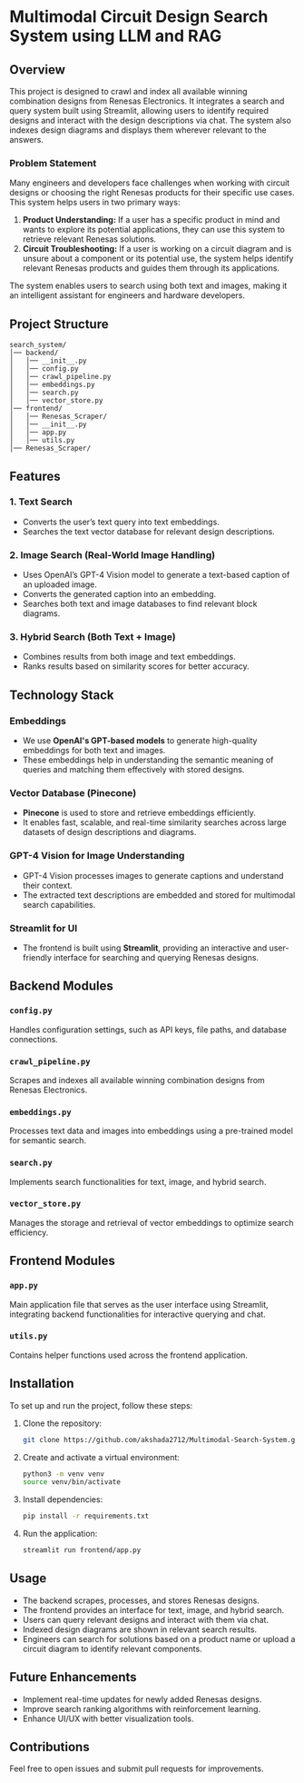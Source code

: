 # Multimodal Circuit Design Search System using LLM and RAG

## Overview
This project is designed to crawl and index all available winning combination designs from Renesas Electronics. It integrates a search and query system built using Streamlit, allowing users to identify required designs and interact with the design descriptions via chat. The system also indexes design diagrams and displays them wherever relevant to the answers.

### Problem Statement
Many engineers and developers face challenges when working with circuit designs or choosing the right Renesas products for their specific use cases. This system helps users in two primary ways:
1. **Product Understanding:** If a user has a specific product in mind and wants to explore its potential applications, they can use this system to retrieve relevant Renesas solutions.
2. **Circuit Troubleshooting:** If a user is working on a circuit diagram and is unsure about a component or its potential use, the system helps identify relevant Renesas products and guides them through its applications.

The system enables users to search using both text and images, making it an intelligent assistant for engineers and hardware developers.

## Project Structure
```
search_system/
│── backend/
│   │── __init__.py
│   │── config.py
│   │── crawl_pipeline.py
│   │── embeddings.py
│   │── search.py
│   │── vector_store.py
│── frontend/
│   │── Renesas_Scraper/
│   │── __init__.py
│   │── app.py
│   │── utils.py
│── Renesas_Scraper/
```

## Features
### 1. Text Search
- Converts the user’s text query into text embeddings.
- Searches the text vector database for relevant design descriptions.

### 2. Image Search (Real-World Image Handling)
- Uses OpenAI’s GPT-4 Vision model to generate a text-based caption of an uploaded image.
- Converts the generated caption into an embedding.
- Searches both text and image databases to find relevant block diagrams.

### 3. Hybrid Search (Both Text + Image)
- Combines results from both image and text embeddings.
- Ranks results based on similarity scores for better accuracy.

## Technology Stack

### **Embeddings**
- We use **OpenAI's GPT-based models** to generate high-quality embeddings for both text and images.
- These embeddings help in understanding the semantic meaning of queries and matching them effectively with stored designs.

### **Vector Database (Pinecone)**
- **Pinecone** is used to store and retrieve embeddings efficiently.
- It enables fast, scalable, and real-time similarity searches across large datasets of design descriptions and diagrams.

### **GPT-4 Vision for Image Understanding**
- GPT-4 Vision processes images to generate captions and understand their context.
- The extracted text descriptions are embedded and stored for multimodal search capabilities.

### **Streamlit for UI**
- The frontend is built using **Streamlit**, providing an interactive and user-friendly interface for searching and querying Renesas designs.

## Backend Modules

### `config.py`
Handles configuration settings, such as API keys, file paths, and database connections.

### `crawl_pipeline.py`
Scrapes and indexes all available winning combination designs from Renesas Electronics.

### `embeddings.py`
Processes text data and images into embeddings using a pre-trained model for semantic search.

### `search.py`
Implements search functionalities for text, image, and hybrid search.

### `vector_store.py`
Manages the storage and retrieval of vector embeddings to optimize search efficiency.

## Frontend Modules

### `app.py`
Main application file that serves as the user interface using Streamlit, integrating backend functionalities for interactive querying and chat.

### `utils.py`
Contains helper functions used across the frontend application.

## Installation
To set up and run the project, follow these steps:

1. Clone the repository:
   ```bash
   git clone https://github.com/akshada2712/Multimodal-Search-System.git
   ```
2. Create and activate a virtual environment:
   ```bash
   python3 -m venv venv
   source venv/bin/activate 
   ```
3. Install dependencies:
   ```bash
   pip install -r requirements.txt
   ```
4. Run the application:
   ```bash
   streamlit run frontend/app.py
   ```

## Usage
- The backend scrapes, processes, and stores Renesas designs.
- The frontend provides an interface for text, image, and hybrid search.
- Users can query relevant designs and interact with them via chat.
- Indexed design diagrams are shown in relevant search results.
- Engineers can search for solutions based on a product name or upload a circuit diagram to identify relevant components.

## Future Enhancements
- Implement real-time updates for newly added Renesas designs.
- Improve search ranking algorithms with reinforcement learning.
- Enhance UI/UX with better visualization tools.

## Contributions
Feel free to open issues and submit pull requests for improvements.

